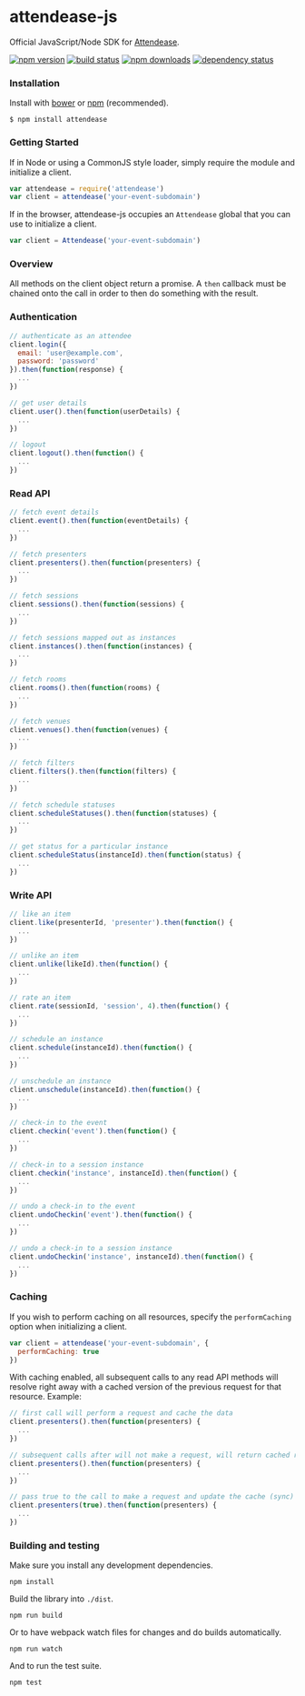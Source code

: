# attendease-js

Official JavaScript/Node SDK for [Attendease](https://attendease.com/).

[![npm version](https://img.shields.io/npm/v/attendease.svg?style=flat-square)](https://www.npmjs.org/package/attendease)
[![build status](https://img.shields.io/travis/attendease/attendease-js.svg?style=flat-square)](https://travis-ci.org/attendease/attendease-js)
[![npm downloads](https://img.shields.io/npm/dm/attendease.svg?style=flat-square)](https://www.npmjs.org/package/attendease)
[![dependency status](https://img.shields.io/david/attendease/attendease-js.svg?style=flat-square)](https://david-dm.org/attendease/attendease-js)

### Installation

Install with [bower](http://bower.io/) or [npm](https://www.npmjs.org/) (recommended).

```
$ npm install attendease
```

### Getting Started

If in Node or using a CommonJS style loader, simply require the module and initialize a client.

```javascript
var attendease = require('attendease')
var client = attendease('your-event-subdomain')
```

If in the browser, attendease-js occupies an `Attendease` global that you can use to initialize a client.

```javascript
var client = Attendease('your-event-subdomain')
```

### Overview

All methods on the client object return a promise. A `then` callback must be chained
onto the call in order to then do something with the result.

### Authentication

```javascript
// authenticate as an attendee
client.login({
  email: 'user@example.com',
  password: 'password'
}).then(function(response) {
  ...
})

// get user details
client.user().then(function(userDetails) {
  ...
})

// logout
client.logout().then(function() {
  ...
})
```

### Read API

```javascript
// fetch event details
client.event().then(function(eventDetails) {
  ...
})

// fetch presenters
client.presenters().then(function(presenters) {
  ...
})

// fetch sessions
client.sessions().then(function(sessions) {
  ...
})

// fetch sessions mapped out as instances
client.instances().then(function(instances) {
  ...
})

// fetch rooms
client.rooms().then(function(rooms) {
  ...
})

// fetch venues
client.venues().then(function(venues) {
  ...
})

// fetch filters
client.filters().then(function(filters) {
  ...
})

// fetch schedule statuses
client.scheduleStatuses().then(function(statuses) {
  ...
})

// get status for a particular instance
client.scheduleStatus(instanceId).then(function(status) {
  ...
})
```

### Write API

```javascript
// like an item
client.like(presenterId, 'presenter').then(function() {
  ...
})

// unlike an item
client.unlike(likeId).then(function() {
  ...
})

// rate an item
client.rate(sessionId, 'session', 4).then(function() {
  ...
})

// schedule an instance
client.schedule(instanceId).then(function() {
  ...
})

// unschedule an instance
client.unschedule(instanceId).then(function() {
  ...
})

// check-in to the event
client.checkin('event').then(function() {
  ...
})

// check-in to a session instance
client.checkin('instance', instanceId).then(function() {
  ...
})

// undo a check-in to the event
client.undoCheckin('event').then(function() {
  ...
})

// undo a check-in to a session instance
client.undoCheckin('instance', instanceId).then(function() {
  ...
})
```

### Caching

If you wish to perform caching on all resources, specify the `performCaching` option
when initializing a client.

```javascript
var client = attendease('your-event-subdomain', {
  performCaching: true
})
```

With caching enabled, all subsequent calls to any read API methods will resolve right
away with a cached version of the previous request for that resource. Example:

```javascript
// first call will perform a request and cache the data
client.presenters().then(function(presenters) {
  ...
})

// subsequent calls after will not make a request, will return cached result
client.presenters().then(function(presenters) {
  ...
})

// pass true to the call to make a request and update the cache (sync)
client.presenters(true).then(function(presenters) {
  ...
})
```

### Building and testing

Make sure you install any development dependencies.

```
npm install
```

Build the library into `./dist`.

```
npm run build
```

Or to have webpack watch files for changes and do builds automatically.

```
npm run watch
```

And to run the test suite.

```
npm test
```
